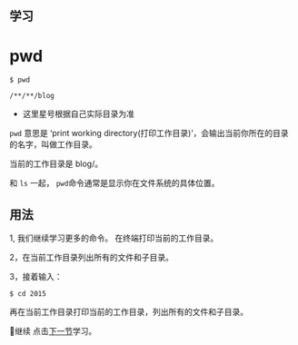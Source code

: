 学习
---

# **pwd** #

```
$ pwd

/**/**/blog
```
* 这里星号根据自己实际目录为准

``pwd`` 意思是 ‘print working directory(打印工作目录)’，会输出当前你所在的目录的名字，叫做工作目录。

当前的工作目录是 blog/。

和 ``ls`` 一起， ``pwd``命令通常是显示你在文件系统的具体位置。


用法
---

  1, 我们继续学习更多的命令。 在终端打印当前的工作目录。
  
  2，在当前工作目录列出所有的文件和子目录。
  
  3，接着输入：
  
  ```
  $ cd 2015
  ```
  
  再在当前工作目录打印当前的工作目录，列出所有的文件和子目录。

  继续 点击[下一节](cd1.md '学习 cd 的用法')学习。
